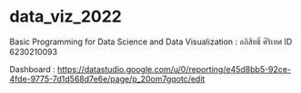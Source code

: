 # data_viz_2022
Basic Programming for Data Science and Data Visualization : อภิสิทธิ์ ศิริเทศ ID 6230210093

Dashboard : https://datastudio.google.com/u/0/reporting/e45d8bb5-92ce-4fde-9775-7d1d568d7e6e/page/p_20om7gqotc/edit

